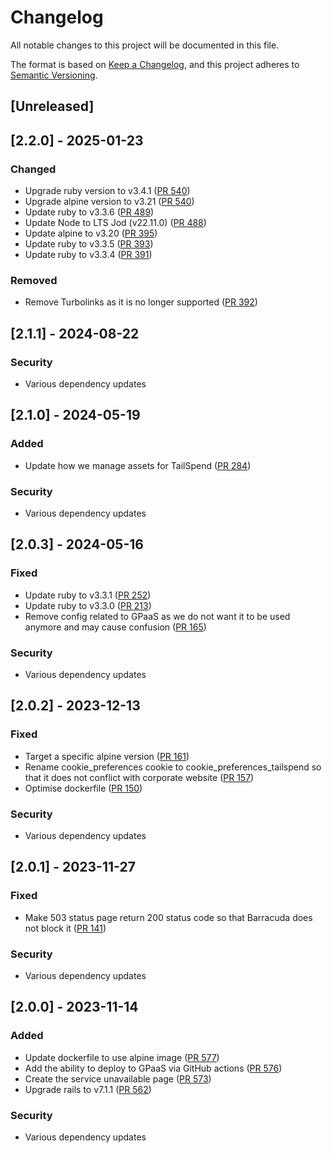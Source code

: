 # Changelog

All notable changes to this project will be documented in this file.

The format is based on [Keep a Changelog](https://keepachangelog.com/en/1.1.0/),
and this project adheres to [Semantic Versioning](https://semver.org/spec/v2.0.0.html).

## [Unreleased]

## [2.2.0] - 2025-01-23

### Changed

- Upgrade ruby version to v3.4.1 ([PR 540](https://github.com/Crown-Commercial-Service/tailspend-idam/pull/540))
- Upgrade alpine version to v3.21 ([PR 540](https://github.com/Crown-Commercial-Service/tailspend-idam/pull/540))
- Update ruby to v3.3.6 ([PR 489](https://github.com/Crown-Commercial-Service/tailspend-idam/pull/489))
- Update Node to LTS Jod (v22.11.0) ([PR 488](https://github.com/Crown-Commercial-Service/tailspend-idam/pull/488))
- Update alpine to v3.20 ([PR 395](https://github.com/Crown-Commercial-Service/tailspend-idam/pull/395))
- Update ruby to v3.3.5 ([PR 393](https://github.com/Crown-Commercial-Service/tailspend-idam/pull/393))
- Update ruby to v3.3.4 ([PR 391](https://github.com/Crown-Commercial-Service/tailspend-idam/pull/391))

### Removed

- Remove Turbolinks as it is no longer supported ([PR 392](https://github.com/Crown-Commercial-Service/tailspend-idam/pull/392))

## [2.1.1] - 2024-08-22

### Security

- Various dependency updates

## [2.1.0] - 2024-05-19

### Added

- Update how we manage assets for TailSpend ([PR 284](https://github.com/Crown-Commercial-Service/pmp-idam/pull/284))

### Security

- Various dependency updates

## [2.0.3] - 2024-05-16

### Fixed

- Update ruby to v3.3.1 ([PR 252](https://github.com/Crown-Commercial-Service/tailspend-idam/pull/252))
- Update ruby to v3.3.0 ([PR 213](https://github.com/Crown-Commercial-Service/tailspend-idam/pull/213))
- Remove config related to GPaaS as we do not want it to be used anymore and may cause confusion ([PR 165](https://github.com/Crown-Commercial-Service/tailspend-idam/pull/165))

### Security

- Various dependency updates

## [2.0.2] - 2023-12-13

### Fixed

- Target a specific alpine version ([PR 161](https://github.com/Crown-Commercial-Service/tailspend-idam/pull/161))
- Rename cookie_preferences cookie to cookie_preferences_tailspend so that it does not conflict with corporate website ([PR 157](https://github.com/Crown-Commercial-Service/tailspend-idam/pull/157))
- Optimise dockerfile ([PR 150](https://github.com/Crown-Commercial-Service/tailspend-idam/pull/150))

### Security

- Various dependency updates

## [2.0.1] - 2023-11-27

### Fixed

- Make 503 status page return 200 status code so that Barracuda does not block it ([PR 141](https://github.com/Crown-Commercial-Service/tailspend-idam/pull/141))

### Security

- Various dependency updates

## [2.0.0] - 2023-11-14

### Added

- Update dockerfile to use alpine image ([PR 577](https://github.com/Crown-Commercial-Service/tailspend-idam/pull/127))
- Add the ability to deploy to GPaaS via GitHub actions ([PR 576](https://github.com/Crown-Commercial-Service/tailspend-idam/pull/126))
- Create the service unavailable page ([PR 573](https://github.com/Crown-Commercial-Service/tailspend-idam/pull/125))
- Upgrade rails to v7.1.1 ([PR 562](https://github.com/Crown-Commercial-Service/tailspend-idam/pull/114))

### Security

- Various dependency updates
